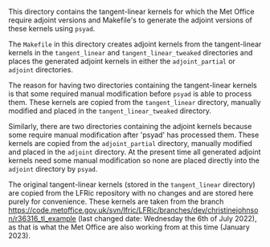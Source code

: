 <!--
BSD 3-Clause License

Copyright (c) 2023-2025, Science and Technology Facilities Council.
All rights reserved.

Redistribution and use in source and binary forms, with or without
modification, are permitted provided that the following conditions are met:

* Redistributions of source code must retain the above copyright notice, this
  list of conditions and the following disclaimer.

* Redistributions in binary form must reproduce the above copyright notice,
  this list of conditions and the following disclaimer in the documentation
  and/or other materials provided with the distribution.

* Neither the name of the copyright holder nor the names of its
  contributors may be used to endorse or promote products derived from
  this software without specific prior written permission.

THIS SOFTWARE IS PROVIDED BY THE COPYRIGHT HOLDERS AND CONTRIBUTORS
"AS IS" AND ANY EXPRESS OR IMPLIED WARRANTIES, INCLUDING, BUT NOT
LIMITED TO, THE IMPLIED WARRANTIES OF MERCHANTABILITY AND FITNESS
FOR A PARTICULAR PURPOSE ARE DISCLAIMED. IN NO EVENT SHALL THE
COPYRIGHT HOLDER OR CONTRIBUTORS BE LIABLE FOR ANY DIRECT, INDIRECT,
INCIDENTAL, SPECIAL, EXEMPLARY, OR CONSEQUENTIAL DAMAGES (INCLUDING,
BUT NOT LIMITED TO, PROCUREMENT OF SUBSTITUTE GOODS OR SERVICES;
LOSS OF USE, DATA, OR PROFITS; OR BUSINESS INTERRUPTION) HOWEVER
CAUSED AND ON ANY THEORY OF LIABILITY, WHETHER IN CONTRACT, STRICT
LIABILITY, OR TORT (INCLUDING NEGLIGENCE OR OTHERWISE) ARISING IN
ANY WAY OUT OF THE USE OF THIS SOFTWARE, EVEN IF ADVISED OF THE
POSSIBILITY OF SUCH DAMAGE.

Authors: R. W. Ford and A. R. Porter, STFC Daresbury Lab
-->

This directory contains the tangent-linear kernels for which the Met
Office require adjoint versions and Makefile's to generate the adjoint
versions of these kernels using `psyad`.

The `Makefile` in this directory creates adjoint kernels from the
tangent-linear kernels in the `tangent_linear` and
`tangent_linear_tweaked` directories and places the generated adjoint
kernels in either the `adjoint_partial` or `adjoint` directories.

The reason for having two directories containing the tangent-linear
kernels is that some required manual modification before `psyad` is
able to process them. These kernels are copied from the
`tangent_linear` directory, manually modified and placed in the
`tangent_linear_tweaked` directory.

Similarly, there are two directories containing the adjoint kernels
because some require manual modification after 'psyad' has processed
them. These kernels are copied from the `adjoint_partial` directory,
manually modified and placed in the `adjoint` directory. At the
present time all generated adjoint kernels need some manual
modification so none are placed directly into the `adjoint` directory
by `psyad`.

The original tangent-linear kernels (stored in the `tangent_linear`
directory) are copied from the LFRic repository with no changes and
are stored here purely for convenience. These kernels are taken from
the branch
https://code.metoffice.gov.uk/svn/lfric/LFRic/branches/dev/christinejohnson/r36316_tl_example
(last changed date: Wednesday the 6th of July 2022), as that is what
the Met Office are also working from at this time (January 2023).
